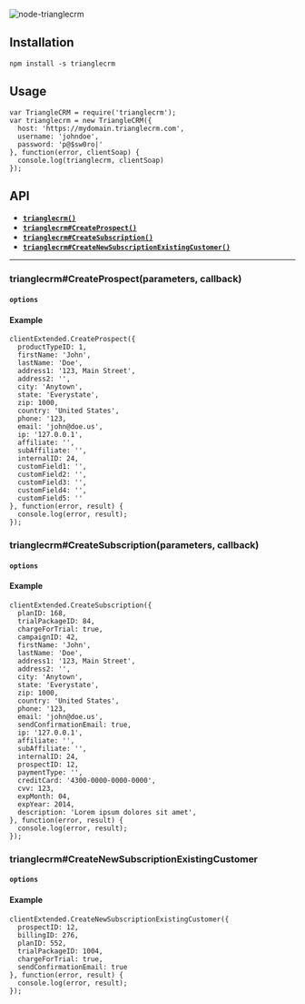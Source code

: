 ![node-trianglecrm](http://s28.postimg.org/sw3uwx8bx/triangle_logo.png)

## Installation ##

    npm install -s trianglecrm

## Usage ##

    var TriangleCRM = require('trianglecrm');
    var trianglecrm = new TriangleCRM({
      host: 'https://mydomain.trianglecrm.com',
      username: 'johndoe',
      password: 'p@$sw0ro|'
    }, function(error, clientSoap) {
      console.log(trianglecrm, clientSoap)
    });

## API

* [**`trianglecrm()`**]()
* [**`trianglecrm#CreateProspect()`**]()
* [**`trianglecrm#CreateSubscription()`**]()
* [**`trianglecrm#CreateNewSubscriptionExistingCustomer()`**]()

--------------------------------------------------------
### trianglecrm#CreateProspect(parameters, callback)

#### `options`

#### Example

    clientExtended.CreateProspect({
      productTypeID: 1,
      firstName: 'John',
      lastName: 'Doe',
      address1: '123, Main Street',
      address2: '',
      city: 'Anytown',
      state: 'Everystate',
      zip: 1000,
      country: 'United States',
      phone: '123,
      email: 'john@doe.us',
      ip: '127.0.0.1',
      affiliate: '',
      subAffiliate: '',
      internalID: 24,
      customField1: '',
      customField2: '',
      customField3: '',
      customField4: '',
      customField5: ''
    }, function(error, result) {
      console.log(error, result);
    });

### trianglecrm#CreateSubscription(parameters, callback) ###

#### `options`

#### Example

    clientExtended.CreateSubscription({
      planID: 168,
      trialPackageID: 84,
      chargeForTrial: true,
      campaignID: 42,
      firstName: 'John',
      lastName: 'Doe',
      address1: '123, Main Street',
      address2: '',
      city: 'Anytown',
      state: 'Everystate',
      zip: 1000,
      country: 'United States',
      phone: '123,
      email: 'john@doe.us',
      sendConfirmationEmail: true,
      ip: '127.0.0.1',
      affiliate: '',
      subAffiliate: '',
      internalID: 24,
      prospectID: 12,
      paymentType: '',
      creditCard: '4300-0000-0000-0000',
      cvv: 123,
      expMonth: 04,
      expYear: 2014,
      description: 'Lorem ipsum dolores sit amet',
    }, function(error, result) {
      console.log(error, result);
    });

### trianglecrm#CreateNewSubscriptionExistingCustomer ###

#### `options`

#### Example

    clientExtended.CreateNewSubscriptionExistingCustomer({
      prospectID: 12,
      billingID: 276,
      planID: 552,
      trialPackageID: 1004,
      chargeForTrial: true,
      sendConfirmationEmail: true
    }, function(error, result) {
      console.log(error, result);
    });

